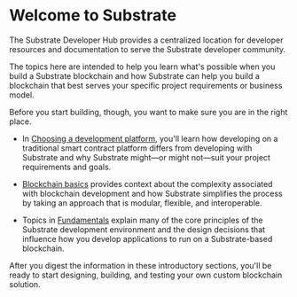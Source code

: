 # Welcome to Substrate 

The Substrate Developer Hub provides a centralized location for developer resources and documentation to serve the Substrate developer community.

The topics here are intended to help you learn what's possible when you build a Substrate blockchain and how Substrate can help you build a blockchain that best serves your specific project requirements or business model.

Before you start building, though, you want to make sure you are in the right place.

* In [Choosing a development platform](), you'll learn how developing on a traditional smart contract platform differs from developing with Substrate and why Substrate might—or might not—suit your project requirements and goals.

* [Blockchain basics](./blockchain-basics.md) provides context about the complexity associated with blockchain development and how Substrate simplifies the process by taking an approach that is modular, flexible, and interoperable.

* Topics in [Fundamentals](./fundamentals.md) explain many of the core principles of the Substrate development environment and the design decisions that influence how you develop applications to run on a Substrate-based blockchain.

After you digest the information in these introductory sections, you'll be ready to start designing, building, and testing your own custom blockchain solution.
